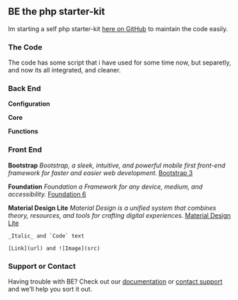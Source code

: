 ## BE the php starter-kit

Im starting a self php starter-kit [here on GitHub](https://github.com/carlvallory/carlvallory/edit/master/index.md) to maintain the code easily.

### The Code

The code has some script that i have used for some time now, but separetly, and now its all integrated, and cleaner.

### Back End

**Configuration**

**Core**

**Functions**


### Front End

**Bootstrap**
_Bootstrap, a sleek, intuitive, and powerful mobile first front-end framework for faster and easier web development._
[Bootstrap 3](http://getbootstrap.com/)

**Foundation**
_Foundation a Framework for any device, medium, and accessibility._
[Foundation 6](http://foundation.zurb.com/)

**Material Design Lite**
_Material Design is a unified system that combines theory, resources, and tools for crafting digital experiences._
[Material Design Lite](https://getmdl.io/)

```FrontEnd
_Italic_ and `Code` text

[Link](url) and ![Image](src)
```

### Support or Contact

Having trouble with BE? Check out our [documentation](https://help.github.com/categories/github-pages-basics/) or [contact support](https://github.com/contact) and we’ll help you sort it out.
